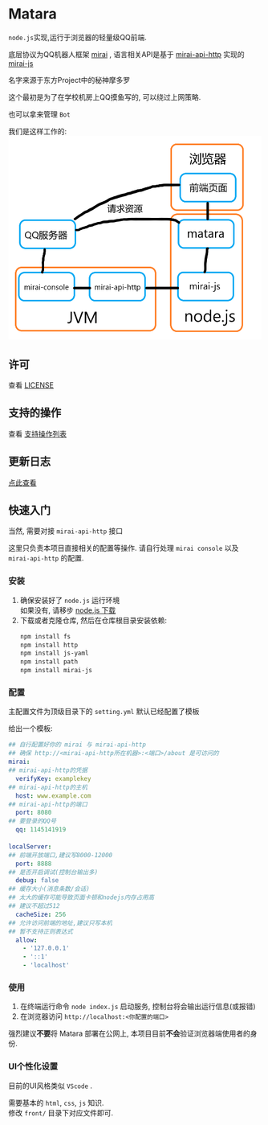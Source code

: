 # Matara

`node.js`实现,运行于浏览器的轻量级QQ前端.  

底层协议为QQ机器人框架 [mirai](https://github.com/mamoe/mirai) , 语言相关API是基于 [mirai-api-http](https://github.com/project-mirai/mirai-api-http) 实现的 [mirai-js](https://github.com/Drincann/Mirai-js)

名字来源于东方Project中的秘神摩多罗

这个最初是为了在学校机房上QQ摸鱼写的, 可以绕过上网策略.

也可以拿来管理 `Bot`

我们是这样工作的:
![](topo.png)

## 许可
查看 [LICENSE](LICENSE)

## 支持的操作
查看 [支持操作列表](FunctionList.md)

## 更新日志

[点此查看](History.md)

## 快速入门
当然, 需要对接 `mirai-api-http` 接口

这里只负责本项目直接相关的配置等操作. 请自行处理 `mirai console` 以及 `mirai-api-http` 的配置.

### 安装

1. 确保安装好了 `node.js` 运行环境  
    如果没有, 请移步 [node.js 下载](https://nodejs.org/)
2. 下载或者克隆仓库, 然后在仓库根目录安装依赖:  
   ```sh
   npm install fs
   npm install http
   npm install js-yaml
   npm install path
   npm install mirai-js
   ```

### 配置

主配置文件为顶级目录下的 `setting.yml` 默认已经配置了模板

给出一个模板:
```yaml
## 自行配置好你的 mirai 与 mirai-api-http
## 确保 http://<mirai-api-http所在机器>:<端口>/about 是可访问的
mirai:
## mirai-api-http的凭据
  verifyKey: examplekey
## mirai-api-http的主机
  host: www.example.com
## mirai-api-http的端口
  port: 8080
## 要登录的QQ号
  qq: 1145141919

localServer:
## 前端开放端口,建议写8000-12000
  port: 8888
## 是否开启调试(控制台输出多)
  debug: false
## 缓存大小(消息条数/会话)
## 太大的缓存可能导致页面卡顿和nodejs内存占用高
## 建议不超过512
  cacheSize: 256
## 允许访问前端的地址,建议只写本机
## 暂不支持正则表达式
  allow:
    - '127.0.0.1'
    - '::1'
    - 'localhost'
```

### 使用

1. 在终端运行命令 `node index.js` 启动服务, 控制台将会输出运行信息(或报错)
2. 在浏览器访问 `http://localhost:<你配置的端口>` 

强烈建议**不要**将 Matara 部署在公网上, 本项目目前**不会**验证浏览器端使用者的身份.


### UI个性化设置
目前的UI风格类似 `VScode` .

需要基本的 `html`, `css`, `js` 知识.  
修改 `front/` 目录下对应文件即可.  

